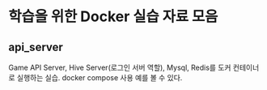 # 학습을 위한 Docker 실습 자료 모음

## api_server
Game API Server, Hive Server(로그인 서버 역할), Mysql, Redis를 도커 컨테이너로 실행하는 실습.
docker compose 사용 예를 볼 수 있다.  
  



  